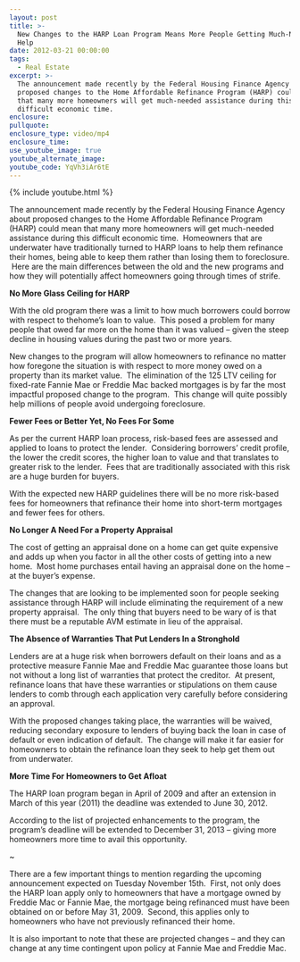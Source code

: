 ```yaml
---
layout: post
title: >-
  New Changes to the HARP Loan Program Means More People Getting Much-Needed
  Help
date: 2012-03-21 00:00:00
tags:
  - Real Estate
excerpt: >-
  The announcement made recently by the Federal Housing Finance Agency about
  proposed changes to the Home Affordable Refinance Program (HARP) could mean
  that many more homeowners will get much-needed assistance during this
  difficult economic time.
enclosure:
pullquote:
enclosure_type: video/mp4
enclosure_time:
use_youtube_image: true
youtube_alternate_image:
youtube_code: YqVh3iAr6tE
---
```



{% include youtube.html %}

The announcement made recently by the Federal Housing Finance Agency about proposed changes to the Home Affordable Refinance Program (HARP) could mean that many more homeowners will get much-needed assistance during this difficult economic time. &nbsp;Homeowners that are underwater have traditionally turned to HARP loans to help them refinance their homes, being able to keep them rather than losing them to foreclosure. &nbsp;Here are the main differences between the old and the new programs and how they will potentially affect homeowners going through times of strife.

**No More Glass Ceiling for HARP**

With the old program there was a limit to how much borrowers could borrow with respect to thehome’s loan to value. &nbsp;This posed a problem for many people that owed far more on the home than it was valued – given the steep decline in housing values during the past two or more years.&nbsp;

New changes to the program will allow homeowners to refinance no matter how foregone the situation is with respect to more money owed on a property than its market value. &nbsp;The elimination of the 125 LTV ceiling for fixed-rate Fannie Mae or Freddie Mac backed mortgages is by far the most impactful proposed change to the program. &nbsp;This change will quite possibly help millions of people avoid undergoing foreclosure.&nbsp;

**Fewer Fees or Better Yet, No Fees For Some**

As per the current HARP loan process, risk-based fees are assessed and applied to loans to protect the lender. &nbsp;Considering borrowers’ credit profile, the lower the credit scores, the higher loan to value and that translates to greater risk to the lender. &nbsp;Fees that are traditionally associated with this risk are a huge burden for buyers.

With the expected new HARP guidelines there will be no more risk-based fees for homeowners that refinance their home into short-term mortgages and fewer fees for others.

**No Longer A Need For a Property Appraisal**

The cost of getting an appraisal done on a home can get quite expensive and adds up when you factor in all the other costs of getting into a new home. &nbsp;Most home purchases entail having an appraisal done on the home – at the buyer’s expense.&nbsp;

The changes that are looking to be implemented soon for people seeking assistance through HARP will include eliminating the requirement of a new property appraisal. &nbsp;The only thing that buyers need to be wary of is that there must be a reputable AVM estimate in lieu of the appraisal.

**The Absence of Warranties That Put Lenders In a Stronghold**

Lenders are at a huge risk when borrowers default on their loans and as a protective measure Fannie Mae and Freddie Mac guarantee those loans but not without a long list of warranties that protect the creditor. &nbsp;At present, refinance loans that have these warranties or stipulations on them cause lenders to comb through each application very carefully before considering an approval.

With the proposed changes taking place, the warranties will be waived, reducing secondary exposure to lenders of buying back the loan in case of default or even indication of default. &nbsp;The change will make it far easier for homeowners to obtain the refinance loan they seek to help get them out from underwater.&nbsp;

**More Time For Homeowners to Get Afloat**

The HARP loan program began in April of 2009 and after an extension in March of this year (2011) the deadline was extended to June 30, 2012.

According to the list of projected enhancements to the program, the program’s deadline will be extended to December 31, 2013 – giving more homeowners more time to avail this opportunity.

~

There are a few important things to mention regarding the upcoming announcement expected on Tuesday November 15th. &nbsp;First, not only does the HARP loan apply only to homeowners that have a mortgage owned by Freddie Mac or Fannie Mae, the mortgage being refinanced must have been obtained on or before May 31, 2009. &nbsp;Second, this applies only to homeowners who have not previously refinanced their home.

It is also important to note that these are projected changes – and they can change at any time contingent upon policy at Fannie Mae and Freddie Mac.